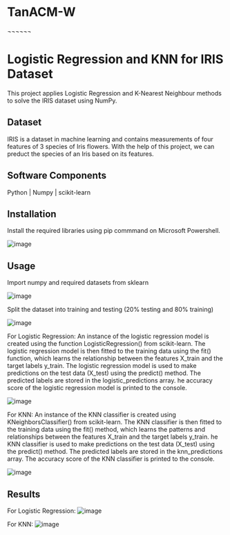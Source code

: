 # TanACM-W

¬¬¬¬¬¬
# Logistic Regression and KNN for IRIS Dataset

This project applies Logistic Regression and K-Nearest Neighbour methods to solve the IRIS dataset using NumPy.
## Dataset
IRIS is a dataset in machine learning and contains measurements of four features of 3 species of Iris flowers. With the help of this project, we can preduct the species of an Iris based on its features.

## Software Components

Python | Numpy | scikit-learn
## Installation

Install the required libraries using pip commmand on Microsoft Powershell.

![image](https://github.com/taneishaguha/TanACM-W/assets/135737131/8fb4044e-6df2-45ba-bffd-2910f291278f)

## Usage

Import numpy and required datasets from sklearn

![image](https://github.com/taneishaguha/TanACM-W/assets/135737131/f4bfb3b3-972f-48be-80e7-46e71934233d)

Split the dataset into training and testing (20% testing and 80% training)

![image](https://github.com/taneishaguha/TanACM-W/assets/135737131/acb7544c-6067-4e5c-b803-0cebbd507a65)

For Logistic Regression:
An instance of the logistic regression model is created using the function LogisticRegression() from scikit-learn. The logistic regression model is then fitted to the training data using the fit() function, which learns the relationship between the features X_train and the target labels y_train. The logistic regression model is used to make predictions on the test data (X_test) using the predict() method. The predicted labels are stored in the logistic_predictions array. he accuracy score of the logistic regression model is printed to the console.

![image](https://github.com/taneishaguha/TanACM-W/assets/135737131/4cd2d9ea-1564-44f3-a92d-cdd2daabe92a)

For KNN:
An instance of the KNN classifier is created using KNeighborsClassifier() from scikit-learn. The KNN classifier is then fitted to the training data using the fit() method, which learns the patterns and relationships between the features X_train and the target labels y_train. he KNN classifier is used to make predictions on the test data (X_test) using the predict() method. The predicted labels are stored in the knn_predictions array. The accuracy score of the KNN classifier is printed to the console.

![image](https://github.com/taneishaguha/TanACM-W/assets/135737131/39b805c1-1d64-4f69-9f11-6cbaa6f3c0b1)

## Results
For Logistic Regression:
![image](https://github.com/taneishaguha/TanACM-W/assets/135737131/adfca7bc-5144-46ec-a366-b4c5afd1ff23)

For KNN:
![image](https://github.com/taneishaguha/TanACM-W/assets/135737131/9c225cca-6517-4732-84e7-5088b1605b43)

